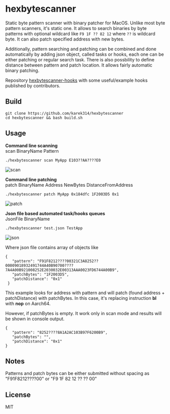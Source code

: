 # hexbytescanner

Static byte pattern scanner with binary patcher for MacOS.
Unlike most byte pattern scanners, it's static one. It allows to search binaries by byte patterns with optional wildcard like
```F9 1F ?? 82 12``` where ```??``` is wildcard byte. It can also patch specified address with new bytes.

Additionally, pattern searching and patching can be combined and done automatically by adding json object, called tasks or hooks, each one can be either patching or regular search task. There is also possbility to define distance between pattern and patch location. It allows fairly automatic binary patching.  

Repository [hexbytescanner-hooks](https://github.com/karek314/hexbytescanner-hooks) with some useful/example hooks published by contributors.

## Build

```
git clone https://github.com/karek314/hexbytescanner
cd hexbytescanner && bash build.sh
```

## Usage
<b>Command line scanning</b><br>
scan BinaryName Pattern
```
./hexbytescanner scan MyApp E103??AA????E0
```
![scan](/screenshots/scan.png?raw=true)

<b>Command line patching</b><br>
patch BinaryName Address NewBytes DistanceFromAddress
```
./hexbytescanner patch MyApp 0x184dfc 1F2003D5 0x1
```
![patch](/screenshots/patch.png?raw=true)

<b>Json file based automated task/hooks queues</b><br>
JsonFile BinaryName
```
./hexbytescanner test.json TestApp
```
![json](/screenshots/json.png?raw=true)

Where json file contains array of objects like
```
{
   "pattern": "F91F8212????00321C3A8252??00009018932491744A40B90700????7A4A00B921008252E2030032E00313AAA0023FD6744A00B9",
   "patchBytes": "1F2003D5",
   "patchDistance": "0x1"
 }
 ```
This example looks for address with pattern and will patch (found address + patchDistance) with patchBytes. In this case, it's replacing instruction <b>bl</b> with <b>nop</b> on Aarch64.

However, if patchBytes is empty. It work only in scan mode and results will be shown in console output.
```
{
   "pattern": "8252????8A1A2AC103B97F6200B9",
   "patchBytes": "",
   "patchDistance": "0x1"
}
```

## Notes
Patterns and patch bytes can be either submitted without spacing as "F91F8212????00" or "F9 1F 82 12 ?? ?? 00"

## License
MIT
